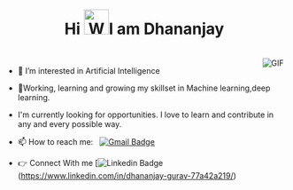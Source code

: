 <h1 align="center">Hi <img src="https://raw.githubusercontent.com/nixin72/nixin72/master/wave.gif" 
         alt="Waving hand animated gif"
         height="45"
         width="45" />I am Dhananjay</h1>
<br />
<img align="right" alt="GIF" src="https://media.giphy.com/media/13HgwGsXF0aiGY/giphy.gif" />



- 👀 I’m interested in Artificial Intelligence
  
- 🌱Working, learning and growing my skillset in Machine learning,deep learning.
  
- I'm currently looking for opportunities. I love to learn and contribute in any and every possible way.
  
- 📫 How to reach me: &nbsp;&nbsp;[![Gmail Badge](https://img.shields.io/badge/-Gmail-c14438?style=flat-square&logo=Gmail&logoColor=white&link=mailto:dkgurav0101@gmail.com)](mailto:dkgurav0101@gmail.com)

- 👉 Connect With me  [![Linkedin Badge](https://img.shields.io/badge/-Dhananjay%20Gurav-blue?style=flat-square&logo=Linkedin&logoColor=white&link=https://www.linkedin.com/in/dhananjay-gurav-77a42a219/)
(https://www.linkedin.com/in/dhananjay-gurav-77a42a219/)


